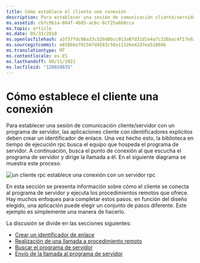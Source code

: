 ```yaml
---
title: Cómo establece el cliente una conexión
description: Para establecer una sesión de comunicación cliente/servidor con un programa de servidor, las aplicaciones cliente con identificadores explícitos deben crear un identificador de enlace.
ms.assetid: c67c9b1a-084f-4b85-ac6c-8cf25a6b0cca
ms.topic: article
ms.date: 05/31/2018
ms.openlocfilehash: a3f57fdc08a33c526d0bcc913a87d31d1e4a7c326bac4f17e92f53b7293e2477
ms.sourcegitcommit: e858bbe701567d4583c50a11326e42d7ea51804b
ms.translationtype: MT
ms.contentlocale: es-ES
ms.lasthandoff: 08/11/2021
ms.locfileid: "120020835"
---
```

# <a name="how-the-client-establishes-a-connection"></a>Cómo establece el cliente una conexión

Para establecer una sesión de comunicación cliente/servidor con un programa de servidor, las aplicaciones cliente con identificadores explícitos deben crear un identificador de enlace. Una vez hecho esto, la biblioteca en tiempo de ejecución rpc busca el equipo que hospeda el programa de servidor. A continuación, busca el punto de conexión al que escucha el programa de servidor y dirige la llamada a él. En el siguiente diagrama se muestra este proceso.

![un cliente rpc establece una conexión con un servidor rpc](images/clntcon.png)

En esta sección se presenta información sobre cómo el cliente se conecta al programa de servidor y ejecuta los procedimientos remotos que ofrece. Hay muchos enfoques para completar estos pasos. en función del diseño elegido, una aplicación puede elegir un conjunto de pasos diferente. Este ejemplo es simplemente una manera de hacerlo.

La discusión se divide en las secciones siguientes:

-   [Crear un identificador de enlace](creating-a-binding-handle.md)
-   [Realización de una llamada a procedimiento remoto](making-a-remote-procedure-call.md)
-   [Buscar el programa de servidor](finding-the-server-program.md)
-   [Envío de la llamada al programa de servidor](sending-the-call-to-the-server-program.md)

 

 




